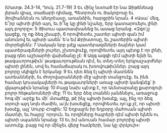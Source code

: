 (Մատթ. 24.3-14, Ղուկ. 21.7-19)
3 Եւ մինչ նստած էր նա Ձիթենեաց լերան վրայ, տաճարի դիմաց, Պետրոսն ու Յակոբոսը եւ Յովհաննէսն ու Անդրէասը, առանձին, հարցրին նրան. 4 «Ասա՛ մեզ, ե՞րբ պիտի լինի այդ, եւ ի՞նչ կը լինի նշանը, երբ կատարուելու լինի այդ բոլորը»:
5 Յիսուս պատասխանեց եւ ասաց նրանց. «Զգո՛յշ կացէք, ոչ ոք ձեզ չխաբի, 6 որովհետեւ շատեր պիտի գան իմ անունով եւ պիտի ասեն՝ ե՛ս եմ Քրիստոսը, եւ շատերին պիտի մոլորեցնեն: 7 Սակայն երբ լսէք պատերազմների ձայներ կամ պատերազմների լուրեր, չխռովուէք, որովհետեւ այդ պէտք է որ լինի, բայց դեռ աշխարհի վախճանը չէ: 8 Ազգ ազգի դէմ պիտի ելնի եւ թագաւորութիւն՝ թագաւորութեան դէմ, եւ տեղ-տեղ երկրաշարժներ պիտի լինեն, սով եւ համաճարակ ու խռովութիւններ. բայց այդ բոլորը սկիզբն է երկանց: 9 Եւ դեռ ձեզ էլ պիտի մատնեն ատեանների, եւ ժողովարանների մէջ պիտի տանջուէք. եւ ինձ համար կուսակալների ու թագաւորների առաջ պիտի կանգնէք՝ ի վկայութիւն նրանց: 10 Բայց նախ պէտք է, որ Աւետարանը քարոզուի բոլոր հեթանոսների մէջ: 11 Եւ երբ ձեզ տանեն յանձնելու, առաջուց հոգ մի՛ արէք եւ մի՛ մտածէք, թէ ինչ պիտի խօսէք, այլ, ինչ որ ձեզ տրուի այդ նոյն ժամին, ա՛յն խօսեցէք, որովհետեւ դո՛ւք չէ, որ պիտի խօսէք, այլ՝ Սուրբ Հոգին: 12 Եղբայրն իր եղբօրը մահուան պիտի մատնի, եւ հայրը՝ որդուն. եւ որդիները հայրերի դէմ պիտի ելնեն ու պիտի սպանեն նրանց: 13 Եւ իմ անուան համար բոլորից պիտի ատուէք. բայց ով որ մինչեւ վերջ համբերի, նա կը փրկուի»:
